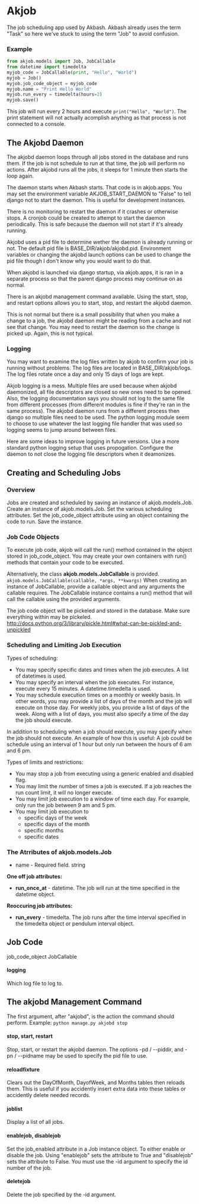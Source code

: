 # Akjob
The job scheduling app used by Akbash. Akbash already uses the term "Task" so here we've stuck to using the term "Job" to avoid confusion.
### Example
```python
from akjob.models import Job, JobCallable
from datetime import timedelta
myjob_code = JobCallable(print, "Hello", "World")
myjob = Job()
myjob.job_code_object = myjob_code
myjob.name = "Print Hello World"
myjob.run_every = timedelta(hours=2)
myjob.save()
```
This job will run every 2 hours and execute ```print("Hello", "World")```. The print statement will not actually acomplish anything as that process is not connected to a console.
## The Akjobd Daemon
The akjobd daemon loops through all jobs stored in the database and runs them. If the job is not schedule to run at that time, the job will perform no actions. After akjobd runs all the jobs, it sleeps for 1 minute then starts the loop again.

The daemon starts when Akbash starts. That code is in akjob.apps. You may set the environment variable AKJOB_START_DAEMON to "False" to tell django not to start the daemon. This is useful for development instances.

There is no monitoring to restart the daemon if it crashes or otherwise stops. A cronjob could be created to attempt to start the daemon periodically. This is safe because the daemon will not start if it's already running.

Akjobd uses a pid file to determine wether the daemon is already running or not. The default pid file is BASE_DIR/akjob/akjobd.pid. Environment variables or changing the akjobd launch options can be used to change the pid file though I don't know why you would want to do that.

When akjobd is launched via django startup, via akjob.apps, it is ran in a separate process so that the parent django process may continue on as normal.

There is an akjobd management command available. Using the start, stop, and restart options allows you to start, stop, and restart the akjobd daemon.

This is not normal but there is a small possibility that when you make a change to a job, the akjobd daemon might be reading from a cache and not see that change. You may need to restart the daemon so the change is picked up. Again, this is not typical.
### Logging
You may want to examine the log files written by akjob to confirm your job is running without problems. The log files are located in BASE_DIR/akjob/logs. The log files rotate once a day and only 15 days of logs are kept.

Akjob logging is a mess. Multiple files are used because when akjobd daemonized, all file descriptors are closed so new ones need to be opened. Also, the logging documentation says you should not log to the same file from different processes (from different modules is fine if they're ran in the same process). The akjobd daemon runs from a different process then django so multiple files need to be used. The python logging module seem to choose to use whatever the last logging file handler that was used so logging seems to jump around between files. 

Here are some ideas to improve logging in future versions. Use a more standard python logging setup that uses propogation. Configure the daemon to not close the logging file descriptors when it deamonizes.
## Creating and Scheduling Jobs
### Overview
Jobs are created and scheduled by saving an instance of akjob.models.Job. Create an instance of akjob.models.Job. Set the various scheduling attributes. Set the job_code_object attribute using an object containing the code to run. Save the instance.
### Job Code Objects
To execute job code, akjob will call the run() method contained in the object stored in job_code_object. You may create your own containers with run() methods that contain your code to be executed.

Alternatively, the class **akjob.models.JobCallable** is provided.
```akjob.models.JobCallable(callable, *args, **kwargs)```
When creating an instance of JobCallable, provide a callable object and any arguments the callable requires. The JobCallable instance contains a run() method that will call the callable using the provided arguments.

The job code object will be pickeled and stored in the database. Make sure everything within may be pickeled. http://docs.python.org/3/library/pickle.html#what-can-be-pickled-and-unpickled
### Scheduling and Limiting Job Execution
Types of scheduling:
* You may specify specific dates and times when the job executes. A list of datetimes is used.
* You may specify an interval when the job executes. For instance, execute every 15 minutes. A datetime.timedelta is used.
* You may schedule execution times on a monthly or weekly basis. In other words, you may provide a list of days of the month and the job will execute on those day. For weekly jobs, you provide a list of days of the week. Along with a list of days, you must also specify a time of the day the job should execute.

In addition to scheduling when a job should execute, you may specify when the job should not execute. An example of how this is useful: A job could be schedule using an interval of 1 hour but only run between the hours of 6 am and 6 pm.

Types of limits and restrictions:
* You may stop a job from executing using a generic enabled and disabled flag.
* You may limit the number of times a job is executed. If a job reaches the run count limit, it will no longer execute.
* You may limit job execution to a window of time each day. For example, only run the job between 9 am and 5 pm.
* You may limit job execution to
    * specific days of the week
    * specific days of the month
    * specific months
    * specific dates
### The Atrributes of akjob.models.Job
* name - Required field. string

**One off job attributes:**
* **run_once_at** - datetime. The job will run at the time specified in the datetime object.

**Reoccuring job attributes:**
* **run_every** - timedelta. The job runs after the time interval specified in the timedelta object or pendulum interval object. 
## Job Code
job_code_object
JobCallable
#### logging
Which log file to log to.
## The akjobd Management Command
The first argument, after "akjobd", is the action the command should perform.
Example: ```python manage.py akjobd stop```
#### stop, start, restart
Stop, start, or restart the akjobd daemon. The options -pd / --piddir, and -pn / --pidname may be used to specify the pid file to use.
#### reloadfixture
Clears out the DayOfMonth, DayofWeek, and Months tables then reloads them. This is useful if you accidently insert extra data into these tables or accidently delete needed records.
#### joblist
Display a list of all jobs.
#### enablejob, disablejob
Set the job_enabled attribute in a Job instance object. To either enable or disable the job. Using "enablejob" sets the attribute to True and "disablejob" sets the attribute to False. You must use the -id argument to specify the id number of the job.
#### deletejob
Delete the job specified by the -id argument.

